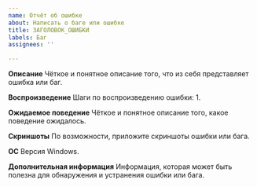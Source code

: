 ```yaml
---
name: Отчёт об ошибке
about: Написать о баге или ошибке
title: ЗАГОЛОВОК_ОШИБКИ
labels: Баг
assignees: ''

---
```


**Описание**
Чёткое и понятное описание того, что из себя представляет ошибка или баг.

**Воспроизведение**
Шаги по воспроизведению ошибки:
1. 

**Ожидаемое поведение**
Чёткое и понятное описание того, какое поведение ожидалось.

**Скриншоты**
По возможности, приложите скриншоты ошибки или бага.

**ОС**
Версия Windows.

**Дополнительная информация**
Информация, которая может быть полезна для обнаружения и устранения ошибки или бага.
